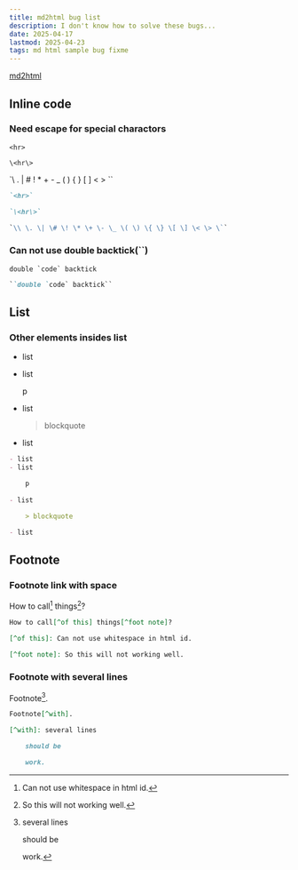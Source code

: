 ```yaml
---
title: md2html bug list
description: I don't know how to solve these bugs...
date: 2025-04-17
lastmod: 2025-04-23
tags: md html sample bug fixme
---
```


[md2html](https://github.com/RayCC51/md2html)

## Inline code

### Need escape for special charactors

`<hr>`

`\<hr\>`

`\\ \. \| \# \! \* \+ \- \_ \( \) \{ \} \[ \] \< \> \``

```md
`<hr>`

`\<hr\>`

`\\ \. \| \# \! \* \+ \- \_ \( \) \{ \} \[ \] \< \> \``
```

### Can not use double backtick(``)

``double `code` backtick``

```md
``double `code` backtick``
```

## List

### Other elements insides list

- list
- list

    p
    
- list

    > blockquote

- list

```md
- list
- list

    p
    
- list

    > blockquote

- list
```

## Footnote

### Footnote link with space

How to call[^of this] things[^foot note]?

[^of this]: Can not use whitespace in html id. 

[^foot note]: So this will not working well.

```md
How to call[^of this] things[^foot note]?

[^of this]: Can not use whitespace in html id. 

[^foot note]: So this will not working well. 
```

### Footnote with several lines

Footnote[^with]. 

[^with]: several lines

    should be

    work. 

```md
Footnote[^with]. 

[^with]: several lines

    should be

    work. 
```
